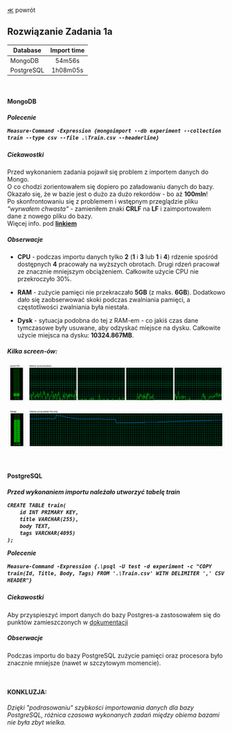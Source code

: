 ﻿[&#8810;](../exercise1.md) powrót

## Rozwiązanie <b>Zadania 1a</b>

| Database		| Import time	|
| ------------- |:-------------:|
| MongoDB		| 54m56s		|
| PostgreSQL 	| 1h08m05s		|

<br />

<h4 id="mongodb">MongoDB<h5>

<b>Polecenie</b>

	Measure-Command -Expression {mongoimport --db experiment --collection train --type csv --file .\Train.csv --headerline}
	
##### Ciekawostki
	
Przed wykonaniem zadania pojawił się problem z importem danych do Mongo.<br />
O co chodzi zorientowałem się dopiero po załadowaniu danych do bazy.<br />
Okazało się, że w bazie jest o dużo za dużo rekordów - bo aż <b>100mln</b>!<br />
Po skonfrontowaniu się z problemem i wstępnym przeglądzie pliku <i>"wyrwałem chwasta"</i> - zamieniłem znaki <b>CRLF</b> na <b>LF</b> i zaimportowałem dane z nowego pliku do bazy.<br />
Więcej info. pod <b>[linkiem](http://www.kaggle.com/c/facebook-recruiting-iii-keyword-extraction/forums/t/5594/number-of-train-test-cases-nested-csv-issues/29857#post29857)</b>
	
##### Obserwacje

- <b>CPU</b> - podczas importu danych tylko <b>2</b> (<b>1</b> i <b>3</b> lub <b>1</b> i <b>4</b>) rdzenie spośród dostępnych <b>4</b> pracowały na wyższych obrotach. Drugi rdzeń pracował ze znacznie mniejszym obciążeniem. Całkowite użycie CPU nie przekroczyło 30%.

- <b>RAM</b> - zużycie pamięci nie przekraczało <b>5GB</b> (z maks. <b>6GB</b>). Dodatkowo dało się zaobserwować skoki podczas zwalniania pamięci, a częstotliwości zwalniania była niestała.

- <b>Dysk</b> - sytuacja podobna do tej z RAM-em - co jakiś czas dane tymczasowe były usuwane, aby odzyskać miejsce na dysku. 
Całkowite użycie miejsca na dysku: <b>10324.867MB</b>.

##### Kilka screen-ów:

![Tutaj powinien być screen!!!](resources/1a_cpu.png "CPU")

![Gdzie jest screen?!](resources/1a_ram.png "RAM")

<br />

<h4 id="postgresql">PostgreSQL<h5>

Przed wykonaniem importu należało utworzyć tabelę train

	CREATE TABLE train(
		id INT PRIMARY KEY,
		title VARCHAR(255),
		body TEXT,
		tags VARCHAR(4095)
	);

<b>Polecenie</b>

	Measure-Command -Expression {.\psql -U test -d experiment -c "COPY train(Id, Title, Body, Tags) FROM '.\Train.csv' WITH DELIMITER ',' CSV HEADER"}
	
##### Ciekawostki

Aby przyspieszyć import danych do bazy Postgres-a zastosowałem się do punktów zamieszczonych w [dokumentacji](http://www.postgresql.org/docs/9.1/static/populate.html)
	
##### Obserwacje

Podczas importu do bazy PostgreSQL zużycie pamięci oraz procesora było znacznie mniejsze (nawet w szczytowym momencie).

<br />

#### KONKLUZJA:
<i>Dzięki "podrasowaniu" szybkości importowania danych dla bazy PostgreSQL, różnica czasowa wykonanych zadań między obiema bazami nie była zbyt wielka.</i>